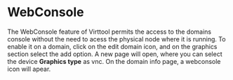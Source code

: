 # WebConsole #

The WebConsole feature of Virttool permits the access to the domains console without the need to acess the physical node where it is running. To enable it on a domain, click on the edit domain icon, and on the graphics section select the add option. A new page will open, where you can select the device **Graphics type** as vnc. On the domain info page, a webconsole icon will apear.